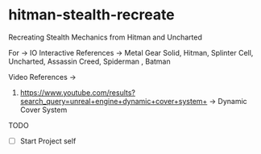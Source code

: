 # hitman-stealth-recreate
Recreating Stealth Mechanics from Hitman and Uncharted

For -> IO Interactive
References -> Metal Gear Solid, Hitman, Splinter Cell, Uncharted, Assassin Creed, Spiderman , Batman

Video References -> 
1. https://www.youtube.com/results?search_query=unreal+engine+dynamic+cover+system+ → Dynamic Cover System

TODO
- [ ] Start Project self
